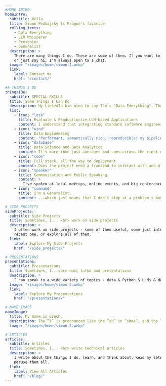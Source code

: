 ```yaml
---
#HOME INTRO
homeIntro:
  subtitle: Hello
  title: Šimon Podhajský is Prague's favorite
  rolling_texts:
    - Data Everything
    - LLM Whisperer
    - Presenter
    - Generalist
  description: >
    There are many things I do. These are some of them. If you want to talk to me, work with me,
    or just say hi, I'm always open to a chat.
  image: "/images/home/simon-1.webp"
  link:
    label: Contact me
    href: "/contact/"

## THINGS I DO
thingsIDo:
  subtitle: SPECIAL SKILLS
  title: Some Things I Can Do
  description: My LinkedIn bio used to say I'm a "Data Everything". That wasn't too far off.
  list:
    - icon: "lock"
      title: Evaluate & Productionize LLM-based Applications
      content: I understand that integrating standard software engineering and ML best practices is what keeps the modern LLM-based apps from remaining merely a fancy demo.
    - icon: "wind"
      title: Data Engineering
      content: "Performant, semantically rich, reproducible: my pipelines are all of the above."
    - icon: "database"
      title: Data Science and Data Analytics
      content: It's more than just averages and sums across the right groups.
    - icon: "code"
      title: Full stack, all the way to deployment.
      content: Does the project need a frontend to interact with and a cloud infrastructure to host itself in? I'm on it.
    - icon: "speaker"
      title: Communication and Public Speaking.
      content: >
        I've spoken at local meetups, online events, and big conferences. Hit me up to speak at any of the above!
    - icon: "command"
      title: I'm a Generalist.
      content: ...which just means that I don't stop at a problem's boundary; I see it through wherever it

# SIDE PROJECTS
sideProjects:
  subtitle: Side Projects
  title: Sometimes, I... <br> work on side projects
  description: >
    I often work on side projects - some of them useful, some just interesting. View the most
    recent one, or explore all of them.
  link:
    label: Explore My Side Projects
    href: "/side_projects/"

# PRESENTATIONS
presentations:
  subtitle: Presentations
  title: Sometimes, I...<br> host talks and presentations
  description: >
    I can speak to a wide variety of topics - data & Python & LLMs & debate & education & more.
  image: "/images/home/simon-5.webp"
  link:
    label: Explore My Presentations
    href: "/presentations/"

# NAME IMAGE
nameImage:
  title: My name is Czech.
  description: The “š” is pronounced like the “sh” in “shoe”, and the “ý” is pronounced like the “ee” in “bee”. So, it’s “SHIH-mon Pot-HIGH-skee”. But you can always call me Simon.
  image: "/images/home/simon-3.webp"

# ARTICLES
articles:
  subtitle: Articles
  title: Sometimes, I... <br> write technical articles
  description: >
    I write about the things I do, learn, and think about. Read my latest article, or
    peruse them all.
  link:
    label: View All Articles
    href: "/blog/"
---
```

